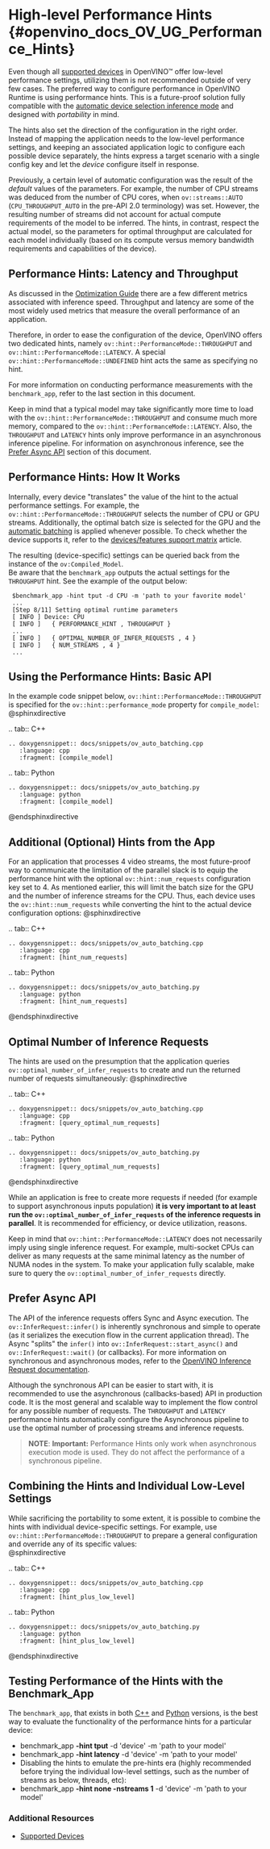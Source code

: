 # High-level Performance Hints {#openvino_docs_OV_UG_Performance_Hints}

Even though all [supported devices](supported_plugins/Device_Plugins.md) in OpenVINO™ offer low-level performance settings, utilizing them is not recommended outside of very few cases. 
The preferred way to configure performance in OpenVINO Runtime is using performance hints. This is a future-proof solution fully compatible with the [automatic device selection inference mode](./auto_device_selection.md) and designed with *portability* in mind. 

The hints also set the direction of the configuration in the right order. Instead of mapping the application needs to the low-level performance settings, and keeping an associated application logic to configure each possible device separately, the hints express a target scenario with a single config key and let the *device* configure itself in response.

Previously, a certain level of automatic configuration was the result of the *default* values of the parameters. For example, the number of CPU streams was deduced from the number of CPU cores, when `ov::streams::AUTO` (`CPU_THROUGHPUT_AUTO` in the pre-API 2.0 terminology) was set. However, the resulting number of streams did not account for actual compute requirements of the model to be inferred.
The hints, in contrast, respect the actual model, so the parameters for optimal throughput are calculated for each model individually (based on its compute versus memory bandwidth requirements and capabilities of the device).

## Performance Hints: Latency and Throughput

As discussed in the [Optimization Guide](../optimization_guide/dldt_deployment_optimization_guide.md) there are a few different metrics associated with inference speed. Throughput and latency are some of the most widely used metrics that measure the overall performance of an application.

Therefore, in order to ease the configuration of the device, OpenVINO offers two dedicated hints, namely `ov::hint::PerformanceMode::THROUGHPUT` and `ov::hint::PerformanceMode::LATENCY`. A special `ov::hint::PerformanceMode::UNDEFINED` hint acts the same as specifying no hint.

For more information on conducting performance measurements with the `benchmark_app`, refer to the last section in this document.

Keep in mind that a typical model may take significantly more time to load with the `ov::hint::PerformanceMode::THROUGHPUT` and consume much more memory, compared to the `ov::hint::PerformanceMode::LATENCY`. Also, the `THROUGHPUT` and `LATENCY` hints only improve performance in an asynchronous inference pipeline. For information on asynchronous inference, see the [Prefer Async API](#prefer-async-api) section of this document.

## Performance Hints: How It Works
Internally, every device "translates" the value of the hint to the actual performance settings.
For example, the `ov::hint::PerformanceMode::THROUGHPUT` selects the number of CPU or GPU streams.
Additionally, the optimal batch size is selected for the GPU and the [automatic batching](../OV_Runtime_UG/automatic_batching.md) is applied whenever possible. To check whether the device supports it, refer to the [devices/features support matrix](./supported_plugins/Device_Plugins.md) article.

The resulting (device-specific) settings can be queried back from the instance of the `ov:Compiled_Model`.  
Be aware that the `benchmark_app` outputs the actual settings for the `THROUGHPUT` hint. See the example of the output below:

   ```
    $benchmark_app -hint tput -d CPU -m 'path to your favorite model'
    ...
    [Step 8/11] Setting optimal runtime parameters
    [ INFO ] Device: CPU
    [ INFO ]   { PERFORMANCE_HINT , THROUGHPUT }
    ...
    [ INFO ]   { OPTIMAL_NUMBER_OF_INFER_REQUESTS , 4 }
    [ INFO ]   { NUM_STREAMS , 4 }
    ...
   ```

## Using the Performance Hints: Basic API
In the example code snippet below, `ov::hint::PerformanceMode::THROUGHPUT` is specified for the `ov::hint::performance_mode` property for `compile_model`:
@sphinxdirective

.. tab:: C++

    .. doxygensnippet:: docs/snippets/ov_auto_batching.cpp
       :language: cpp
       :fragment: [compile_model]

.. tab:: Python

    .. doxygensnippet:: docs/snippets/ov_auto_batching.py
       :language: python
       :fragment: [compile_model]

@endsphinxdirective

## Additional (Optional) Hints from the App
For an application that processes 4 video streams, the most future-proof way to communicate the limitation of the parallel slack is to equip the performance hint with the optional `ov::hint::num_requests` configuration key set to 4. 
As mentioned earlier, this will limit the batch size for the GPU and the number of inference streams for the CPU. Thus, each device uses the `ov::hint::num_requests` while converting the hint to the actual device configuration options:
@sphinxdirective

.. tab:: C++

    .. doxygensnippet:: docs/snippets/ov_auto_batching.cpp
       :language: cpp
       :fragment: [hint_num_requests]

.. tab:: Python

    .. doxygensnippet:: docs/snippets/ov_auto_batching.py
       :language: python
       :fragment: [hint_num_requests]

@endsphinxdirective

## Optimal Number of Inference Requests
The hints are used on the presumption that the application queries `ov::optimal_number_of_infer_requests` to create and run the returned number of requests simultaneously:
@sphinxdirective

.. tab:: C++

    .. doxygensnippet:: docs/snippets/ov_auto_batching.cpp
       :language: cpp
       :fragment: [query_optimal_num_requests]

.. tab:: Python

    .. doxygensnippet:: docs/snippets/ov_auto_batching.py
       :language: python
       :fragment: [query_optimal_num_requests]

@endsphinxdirective

While an application is free to create more requests if needed (for example to support asynchronous inputs population) **it is very important to at least run the `ov::optimal_number_of_infer_requests` of the inference requests in parallel**. It is recommended for efficiency, or device utilization, reasons. 

Keep in mind that `ov::hint::PerformanceMode::LATENCY` does not necessarily imply using single inference request. For example, multi-socket CPUs can deliver as many requests at the same minimal latency as the number of NUMA nodes in the system.
To make your application fully scalable, make sure to query the `ov::optimal_number_of_infer_requests` directly.

## <a name="prefer-async-api"></a>Prefer Async API  

The API of the inference requests offers Sync and Async execution. The `ov::InferRequest::infer()` is inherently synchronous and simple to operate (as it serializes the execution flow in the current application thread). The Async "splits" the `infer()` into `ov::InferRequest::start_async()` and `ov::InferRequest::wait()` (or callbacks). For more information on synchronous and asynchronous modes, refer to the [OpenVINO Inference Request documentation](../OV_Runtime_UG/ov_infer_request.md).

Although the synchronous API can be easier to start with, it is recommended to use the asynchronous (callbacks-based) API in production code. It is the most general and scalable way to implement the flow control for any possible number of requests. The `THROUGHPUT` and `LATENCY` performance hints automatically configure the Asynchronous pipeline to use the optimal number of processing streams and inference requests. 

> **NOTE**: **Important:** Performance Hints only work when asynchronous execution mode is used. They do not affect the performance of a synchronous pipeline.
 
## Combining the Hints and Individual Low-Level Settings
While sacrificing the portability to some extent, it is possible to combine the hints with individual device-specific settings. 
For example, use `ov::hint::PerformanceMode::THROUGHPUT` to prepare a general configuration and override any of its specific values:  
@sphinxdirective

.. tab:: C++

    .. doxygensnippet:: docs/snippets/ov_auto_batching.cpp
       :language: cpp
       :fragment: [hint_plus_low_level]

.. tab:: Python

    .. doxygensnippet:: docs/snippets/ov_auto_batching.py
       :language: python
       :fragment: [hint_plus_low_level]


@endsphinxdirective

## Testing Performance of the Hints with the Benchmark_App
The `benchmark_app`, that exists in both  [C++](../../samples/cpp/benchmark_app/README.md) and [Python](../../tools/benchmark_tool/README.md) versions, is the best way to evaluate the functionality of the performance hints for a particular device:
 - benchmark_app **-hint tput** -d 'device' -m 'path to your model'
 - benchmark_app **-hint latency** -d 'device' -m 'path to your model'
- Disabling the hints to emulate the pre-hints era (highly recommended before trying the individual low-level settings, such as the number of streams as below, threads, etc):
- benchmark_app **-hint none -nstreams 1**  -d 'device' -m 'path to your model'
 

### Additional Resources
* [Supported Devices](./supported_plugins/Supported_Devices.md)
